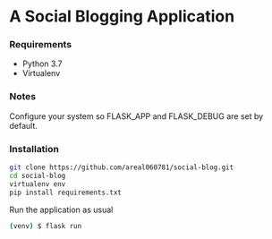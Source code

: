 # A Social Blogging Application

### Requirements
* Python 3.7
* Virtualenv

### Notes
Configure your system so FLASK_APP and FLASK_DEBUG are set by default.

### Installation
```sh
git clone https://github.com/areal060781/social-blog.git
cd social-blog
virtualenv env
pip install requirements.txt
```

Run the application as usual
```sh
(venv) $ flask run
```